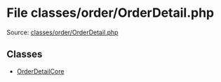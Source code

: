 File classes/order/OrderDetail.php
=========

Source: [classes/order/OrderDetail.php](https://github.com/PrestaShop/PrestaShop/blob/1.5.0.3/classes/order/OrderDetail.php)


Classes
-------

* [OrderDetailCore](class.OrderDetailCore.md)


